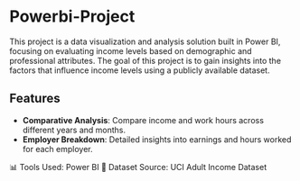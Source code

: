 # Powerbi-Project
This project is a data visualization and analysis solution built in Power BI, focusing on evaluating income levels based on demographic and professional attributes. The goal of this project is to gain insights into the factors that influence income levels using a publicly available dataset.

## Features

- **Comparative Analysis**: Compare income and work hours across different years and months.
- **Employer Breakdown**: Detailed insights into earnings and hours worked for each employer.



📊 Tools Used: Power BI 
📁 Dataset Source: UCI Adult Income Dataset
